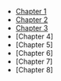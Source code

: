 - [Chapter 1](https://github.com/sukhwinder5035/Project-Management/files/11300418/Chapter.1.Project.Planning.1.pdf)
- [Chapter 2]()
- [Chapter 3]()
- [Chapter 4]
- [Chapter 5]
- [Chapter 6]
- [Chapter 7]
- [Chapter 8]
